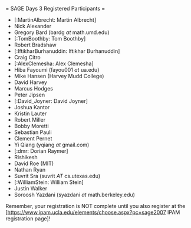 = SAGE Days 3 Registered Participants =

 * [:MartinAlbrecht: Martin Albrecht]
 * Nick Alexander
 * Gregory Bard (bardg _at_ math.umd.edu)
 * [:TomBoothby: Tom Boothby] 
 * Robert Bradshaw
 * [:IftikharBurhanuddin: Iftikhar Burhanuddin]  
 * Craig Citro
 * [:AlexClemesha: Alex Clemesha]
 * Hiba Fayoumi (fayou001 _at_ ua.edu) 
 * Mike Hansen (Harvey Mudd College)
 * David Harvey
 * Marcus Hodges
 * Peter Jipsen
 * [:David_Joyner: David Joyner]
 * Joshua Kantor
 * Kristin Lauter
 * Robert Miller
 * Bobby Moretti
 * Sebastian Pauli
 * Clement Pernet
 * Yi Qiang (yqiang _at_ gmail.com)
 * [:dmr: Dorian Raymer]
 * Rishikesh
 * David Roe (MIT)
 * Nathan Ryan
 * Suvrit Sra (suvrit _AT_ cs.utexas.edu)
 * [:WilliamStein: William Stein]
 * Justin Walker
 * Soroosh Yazdani (syazdani _at_ math.berkeley.edu)

Remember, your registration is NOT complete until you also register at the 
[https://www.ipam.ucla.edu/elements/choose.aspx?pc=sage2007 IPAM registration page]!
